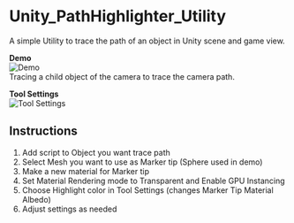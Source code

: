 # Unity_PathHighlighter_Utility
A simple Utility to trace the path of an object in Unity scene and game view.

**Demo** <br />
![Demo](https://media.giphy.com/media/v1.Y2lkPTc5MGI3NjExcTBpeTliaGNqNTYxaWt3b3BpMDJ2ZHJ5YXoydW5zbWZ4NjRtOGd2eCZlcD12MV9pbnRlcm5hbF9naWZfYnlfaWQmY3Q9Zw/DCyw9nbjVvfB4dVo71/giphy.gif)
<br /> Tracing a child object of the camera to trace the camera path.

**Tool Settings** <br />
![Tool Settings](https://i.gyazo.com/c1c9a15b2b3391ad5d4db0233c21acf0.png)

## Instructions
1. Add script to Object you want trace path
2. Select Mesh you want to use as Marker tip (Sphere used in demo)
3. Make a new material for Marker tip
4. Set Material Rendering mode to Transparent and Enable GPU Instancing
5. Choose Highlight color in Tool Settings (changes Marker Tip Material Albedo)
6. Adjust settings as needed
